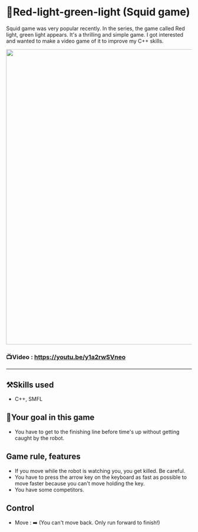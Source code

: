 # 🚥Red-light-green-light (Squid game)
Squid game was very popular recently. In the series, the game called Red light, green light appears. It's a thrilling and simple game. I got interested and wanted to make a video game of it to improve my C++ skills.

<img src="https://user-images.githubusercontent.com/67142421/148660499-dd3b5e63-a2bc-4b17-9c36-49faff18ed68.png" width="600" height="800">

### 📺Video : https://youtu.be/y1a2rwSVneo 
---
## ⚒️Skills used
* C++, SMFL

## 🥅Your goal in this game
* You have to get to the finishing line before time's up without getting caught by the robot.

## Game rule, features
* If you move while the robot is watching you, you get killed. Be careful.
* You have to press the arrow key on the keyboard as fast as possible to move faster because you can't move holding the key.
* You have some competitors.

## Control
* Move : ➡️ (You can't move back. Only run forward to finish!)

